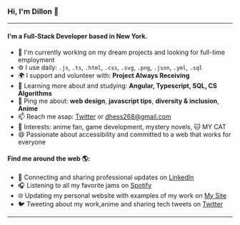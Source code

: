 ### Hi, I'm Dillon 👋
---

#### I'm a Full-Stack Developer based in New York.

- 🏢 I'm currently working on my dream projects and looking for full-time employment
- ⚙️ I use daily: `.js`, `.ts`, `.html`, `.css`, `.svg`, `.png`, `.json`, `.yml`, `.sql`
- 🌍 I support and volunteer with: **Project Always Receiving**
- 🌱 Learning more about and studying: **Angular, Typescript, SQL, CS Algorithms**
- 💬 Ping me about: **web design**, **javascript tips**, **diversity & inclusion**, **Anime**
- 📫 Reach me asap: <a href="https://twitter.com/JustDillonGuy">Twitter</a> or dhess268@gmail.com
- 💜 Interests: anime fan, game development, mystery novels, 🐱 MY CAT
- 😄 Passionate about accessibility and committed to a web that works for everyone

#### Find me around the web 🌎:
- 💼 Connecting and sharing professional updates on <a href="https://www.linkedin.com/in/dillonhess/">LinkedIn</a>
- 🎧 Listening to all my favorite jams on <a href="https://open.spotify.com/user/whitezenthon">Spotify</a>
- 🌐 Updating my personal website with examples of my work on <a href="https://dillonhess.netlify.app/">My Site</a>
- 🐦 Tweeting about my work,anime and sharing tech tweets on <a href="https://twitter.com/JustDillonGuy">Twitter</a>


---

